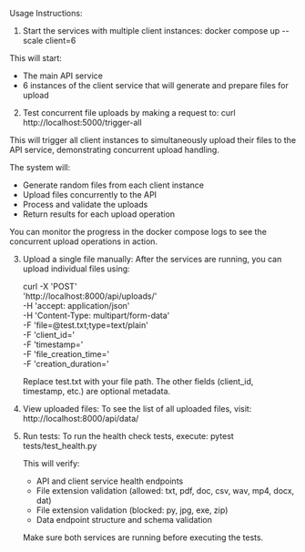  Usage Instructions:

1. Start the services with multiple client instances:
   docker compose up --scale client=6

This will start:
- The main API service
- 6 instances of the client service that will generate and prepare files for upload

2. Test concurrent file uploads by making a request to:
   curl http://localhost:5000/trigger-all

This will trigger all client instances to simultaneously upload their files to the API service, demonstrating concurrent upload handling.

The system will:
- Generate random files from each client instance
- Upload files concurrently to the API
- Process and validate the uploads
- Return results for each upload operation

You can monitor the progress in the docker compose logs to see the concurrent upload operations in action.

3. Upload a single file manually:
   After the services are running, you can upload individual files using:
   
   curl -X 'POST' \
     'http://localhost:8000/api/uploads/' \
     -H 'accept: application/json' \
     -H 'Content-Type: multipart/form-data' \
     -F 'file=@test.txt;type=text/plain' \
     -F 'client_id=' \
     -F 'timestamp=' \
     -F 'file_creation_time=' \
     -F 'creation_duration='

   Replace test.txt with your file path. The other fields (client_id, timestamp, etc.) are optional metadata.

4. View uploaded files:
   To see the list of all uploaded files, visit:
   http://localhost:8000/api/data/

5. Run tests:
   To run the health check tests, execute:
   pytest tests/test_health.py

   This will verify:
   - API and client service health endpoints
   - File extension validation (allowed: txt, pdf, doc, csv, wav, mp4, docx, dat)
   - File extension validation (blocked: py, jpg, exe, zip)
   - Data endpoint structure and schema validation
   

   Make sure both services are running before executing the tests.
